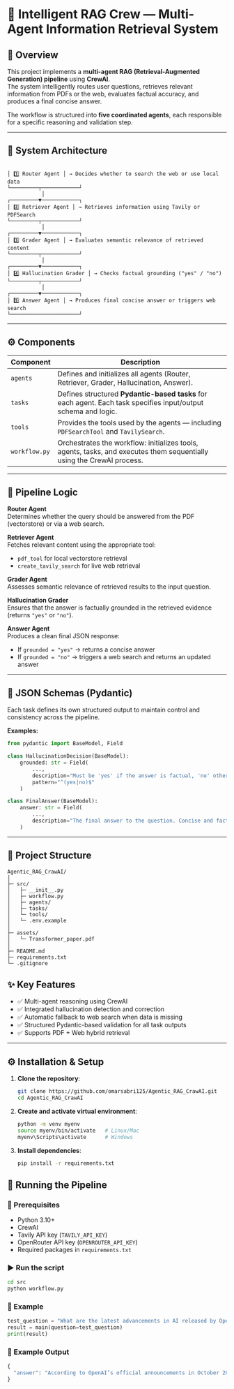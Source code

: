 # 🧠 Intelligent RAG Crew — Multi-Agent Information Retrieval System

## 📄 Overview

This project implements a **multi-agent RAG (Retrieval-Augmented Generation) pipeline** using **CrewAI**.  
The system intelligently routes user questions, retrieves relevant information from PDFs or the web, evaluates factual accuracy, and produces a final concise answer.

The workflow is structured into **five coordinated agents**, each responsible for a specific reasoning and validation step.

---

## 🧩 System Architecture
```

│ 1️⃣ Router Agent │ → Decides whether to search the web or use local data
└─────────┬────────────┘
           │
┌─────────▼────────────┐
│ 2️⃣ Retriever Agent │ → Retrieves information using Tavily or PDFSearch
└─────────┬────────────┘
           │
┌─────────▼────────────┐
│ 3️⃣ Grader Agent │ → Evaluates semantic relevance of retrieved content
└─────────┬────────────┘
           │
┌─────────▼────────────┐
│ 4️⃣ Hallucination Grader │ → Checks factual grounding ("yes" / "no")
└─────────┬────────────┘
           │
┌─────────▼────────────┐
│ 5️⃣ Answer Agent │ → Produces final concise answer or triggers web search
└──────────────────────┘
```

---

## ⚙️ Components

| Component     | Description |
|---------------|-------------|
| `agents`   | Defines and initializes all agents (Router, Retriever, Grader, Hallucination, Answer). |
| `tasks`    | Defines structured **Pydantic-based tasks** for each agent. Each task specifies input/output schema and logic. |
| `tools`    | Provides the tools used by the agents — including `PDFSearchTool` and `TavilySearch`. |
| `workflow.py`     | Orchestrates the workflow: initializes tools, agents, tasks, and executes them sequentially using the CrewAI process. |

---

## 🧱 Pipeline Logic

**Router Agent**  
Determines whether the query should be answered from the PDF (vectorstore) or via a web search.

**Retriever Agent**  
Fetches relevant content using the appropriate tool:  
- `pdf_tool` for local vectorstore retrieval  
- `create_tavily_search` for live web retrieval  

**Grader Agent**  
Assesses semantic relevance of retrieved results to the input question.

**Hallucination Grader**  
Ensures that the answer is factually grounded in the retrieved evidence (returns `"yes"` or `"no"`).

**Answer Agent**  
Produces a clean final JSON response:  
- If `grounded = "yes"` → returns a concise answer  
- If `grounded = "no"` → triggers a web search and returns an updated answer

---

## 🧩 JSON Schemas (Pydantic)

Each task defines its own structured output to maintain control and consistency across the pipeline.

**Examples:**

```python
from pydantic import BaseModel, Field

class HallucinationDecision(BaseModel):
    grounded: str = Field(
        ...,
        description="Must be 'yes' if the answer is factual, 'no' otherwise.",
        pattern="^(yes|no)$"
    )

class FinalAnswer(BaseModel):
    answer: str = Field(
        ...,
        description="The final answer to the question. Concise and factual."
    )
```
---
## 📂 Project Structure
```
Agentic_RAG_CrawAI/
│
├─ src/
│   ├─ __init__.py
│   ├─ workflow.py                
│   ├─ agents/                 
│   ├─ tasks/                 
│   └─ tools/
│   └─ .env.example              
│
├─ assets/
│   └─ Transformer_paper.pdf      
│
├─ README.md
├─ requirements.txt
└─ .gitignore
```

## ✨ Key Features  

- ✅ Multi-agent reasoning using CrewAI 
- ✅ Integrated hallucination detection and correction
- ✅ Automatic fallback to web search when data is missing
- ✅ Structured Pydantic-based validation for all task outputs
- ✅ Supports PDF + Web hybrid retrieval

---

## ⚙️ Installation & Setup

1. **Clone the repository**:
   ```bash
   git clone https://github.com/omarsabri125/Agentic_RAG_CrawAI.git
   cd Agentic_RAG_CrawAI
   ```

2. **Create and activate virtual environment**:
   ```bash
   python -m venv myenv
   source myenv/bin/activate   # Linux/Mac
   myenv\Scripts\activate      # Windows
   ```

3. **Install dependencies**:
   ```bash
   pip install -r requirements.txt
   ```

## 🚀 Running the Pipeline

### 🧰 Prerequisites

- Python 3.10+
- CrewAI
- Tavily API key (`TAVILY_API_KEY`)
- OpenRouter API key (`OPENROUTER_API_KEY`)
- Required packages in `requirements.txt`

### ▶️ Run the script
```bash
cd src
python workflow.py
```
### 🧪 Example
```python
test_question = "What are the latest advancements in AI released by OpenAI this month?"
result = main(question=test_question)
print(result)
```
### 💬 Example Output
```python
{
  "answer": "According to OpenAI’s official announcements in October 2025, the latest advancements include GPT-4.5 release, new multimodal features, and improved API integration."
}
```

